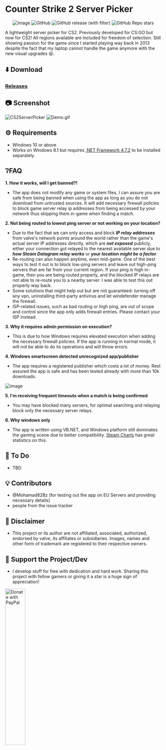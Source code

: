 # Counter Strike 2 Server Picker
<div align="center">
 
  ![image](https://img.shields.io/github/downloads/FN-FAL113/cs2-server-picker/total.svg)
  ![GitHub](https://img.shields.io/github/license/FN-FAL113/cs2-server-picker)
  ![GitHub release (with filter)](https://img.shields.io/github/v/release/FN-FAL113/cs2-server-picker)
  ![GitHub Repo stars](https://img.shields.io/github/stars/FN-FAL113/cs2-server-picker)

</div>

A lightweight server picker for CS2. Previously developed for CS:GO but now for CS2! All regions available are included for freedom of selection. Still showing passion for the game since I started playing way back in 2013 despite the fact that my laptop cannot handle the game anymore with the new visual upgrades 😃.

## ⬇️ Download
### [Releases](https://github.com/FN-FAL113/csgo-server-picker/releases)

## 📷 Screenshot
![CS2ServerPicker](https://github.com/FN-FAL113/cs2-server-picker/assets/88238718/3e574931-f3f1-4b41-afdc-7dd33a6f87f8)
![Demo.gif](https://github.com/FN-FAL113/cs2-server-picker/assets/88238718/a46e515c-d591-49e2-ac98-f6f0088bf8eb)

## ⚙️ Requirements
- Windows 10 or above
- Works on Windows 8.1 but requires [.NET Framework 4.7.2](https://dotnet.microsoft.com/en-us/download/dotnet-framework/thank-you/net472-web-installer) to be installed separately.

## ❔FAQ
**1. How it works, will I get banned?!**
 - The app does not modify any game or system files, I can assure you are safe from being banned when using the app as long as you do not download from untrusted sources. It will add necessary firewall policies to block game server relay ip addresses from being accessed by your network thus skipping them in-game when finding a match.

**2. Not being routed to lowest ping server or not working on your location?**
  - Due to the fact that we can only access and block **_IP relay addresses_** from valve's network points around the world rather than the game's actual server IP addresses directly, which are **_not exposed_** publicly, either your connection got relayed to the nearest available server due to **_how Steam Datagram relay works_** or **_your location might be a factor_**. 
- Re-routing can also happen anytime, even mid-game. One of the best ways to test it out is to block low-ping servers and leave out high-ping servers that are far from your current region. If your ping is high in-game, then you are being routed properly, and the blocked IP relays are not able to re-route you to a nearby server. I was able to test this out properly way back.
- Some solutions that might help out but are not guaranteed: turning off any vpn, uninstalling third-party antivirus and let windefender manage the firewall.
- ISP-related issues, such as bad routing or high ping, are out of scope and control since the app only adds firewall entries. Please contact your ISP instead.

**3. Why it requires admin permission on execution?<br>**
  - This is due to how Windows requires elevated execution when adding the necessary firewall policies. If the app is running in normal mode, it will not be able to do its operations and will throw errors.

**4. Windows smartscreen detected unrecognized app/publisher<br>**
  - The app requires a registered publisher which costs a lot of money. Rest assured the app is safe and has been tested already with more than 10k downloads.

![image](https://github.com/FN-FAL113/csgo-server-picker/assets/88238718/fe0af8a8-4195-457e-bbbf-3a772e7f646c)

**5. I'm receiving frequent timeouts when a match is being confirmed<br>**
  - You may have blocked many servers, for optimal searching and relaying block only the necessary server relays.

**6. Why windows only<br>**
  - The app is written using VB.NET, and Windows platform still dominates the gaming scene due to better compatibility. [Steam Charts](https://store.steampowered.com/hwsurvey/) has great statistics on this.

## 📔 To Do
- TBD

## 💡 Contributors
- @Mohamad82Bz (for testing out the app on EU Servers and providing necessary details)
- people from the issue tracker

## 🔽 Disclaimer
- This project or its author are not affiliated, associated, authorized, endorsed by valve, its affiliates or subsidiaries. Images, names and other form of trademark are registered to their respective owners.

## 💖 Support the Project/Dev
- I develop stuff for free with dedication and hard work. Sharing this project with fellow gamers or giving it a star is a huge sign of appreciation!</br>
<a href="https://www.paypal.com/paypalme/ameliaOrbeta" target=_blank>
  <img src="https://raw.githubusercontent.com/stefan-niedermann/paypal-donate-button/master/paypal-donate-button.png" alt="Donate with PayPal" width="36%" />
</a>
